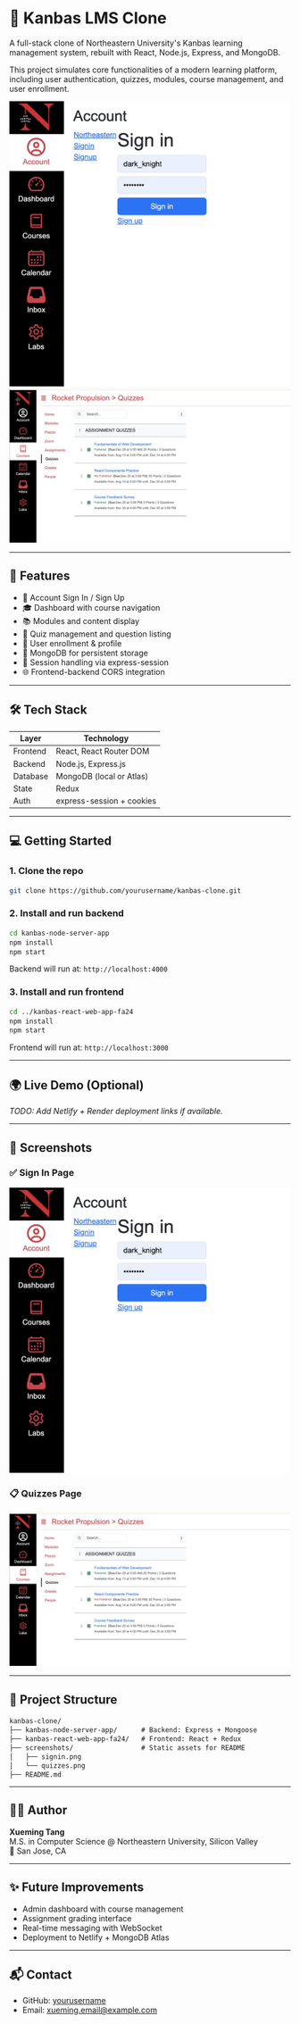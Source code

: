 # 🧠 Kanbas LMS Clone

A full-stack clone of Northeastern University's Kanbas learning management system, rebuilt with React, Node.js, Express, and MongoDB.

This project simulates core functionalities of a modern learning platform, including user authentication, quizzes, modules, course management, and user enrollment.

![Login Page](./screenshots/signin.png)
![Quizzes Page](./screenshots/quizzes.png)

---

## 🚀 Features

- 🔐 Account Sign In / Sign Up
- 🎓 Dashboard with course navigation
- 📚 Modules and content display
- 📝 Quiz management and question listing
- 👥 User enrollment & profile
- 💾 MongoDB for persistent storage
- 🔄 Session handling via express-session
- 🌐 Frontend-backend CORS integration

---

## 🛠 Tech Stack

| Layer    | Technology                |
| -------- | ------------------------- |
| Frontend | React, React Router DOM   |
| Backend  | Node.js, Express.js       |
| Database | MongoDB (local or Atlas)  |
| State    | Redux                     |
| Auth     | express-session + cookies |

---

## 💻 Getting Started

### 1. Clone the repo

```bash
git clone https://github.com/yourusername/kanbas-clone.git
```

### 2. Install and run backend

```bash
cd kanbas-node-server-app
npm install
npm start
```

Backend will run at: `http://localhost:4000`

### 3. Install and run frontend

```bash
cd ../kanbas-react-web-app-fa24
npm install
npm start
```

Frontend will run at: `http://localhost:3000`

---

## 🌍 Live Demo (Optional)

_TODO: Add Netlify + Render deployment links if available._

---

## 📸 Screenshots

### ✅ Sign In Page

![Sign In](./screenshots/signin.png)

### 📋 Quizzes Page

![Quizzes](./screenshots/quizzes.png)

---

## 📁 Project Structure

```
kanbas-clone/
├── kanbas-node-server-app/      # Backend: Express + Mongoose
├── kanbas-react-web-app-fa24/   # Frontend: React + Redux
├── screenshots/                 # Static assets for README
│   ├── signin.png
│   └── quizzes.png
├── README.md
```

---

## 👩‍💻 Author

**Xueming Tang**  
M.S. in Computer Science @ Northeastern University, Silicon Valley  
📍 San Jose, CA

---

## ✨ Future Improvements

- Admin dashboard with course management
- Assignment grading interface
- Real-time messaging with WebSocket
- Deployment to Netlify + MongoDB Atlas

---

## 📬 Contact

- GitHub: [yourusername](https://github.com/yourusername)
- Email: xueming.email@example.com
